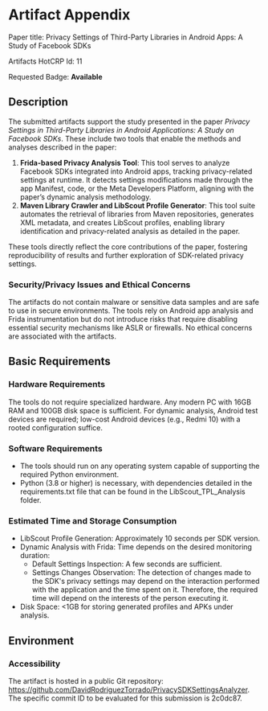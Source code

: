 # Artifact Appendix

Paper title: Privacy Settings of Third-Party Libraries in Android Apps: A Study of Facebook SDKs

Artifacts HotCRP Id: 11

Requested Badge: **Available**

## Description
The submitted artifacts support the study presented in the paper _Privacy Settings in Third-Party Libraries in Android Applications: A Study on Facebook SDKs_. These include two tools that enable the methods and analyses described in the paper:

1. **Frida-based Privacy Analysis Tool**: This tool serves to analyze Facebook SDKs integrated into Android apps, tracking privacy-related settings at runtime. It detects settings modifications made through the app Manifest, code, or the Meta Developers Platform, aligning with the paper’s dynamic analysis methodology.
2. **Maven Library Crawler and LibScout Profile Generator**: This tool suite automates the retrieval of libraries from Maven repositories, generates XML metadata, and creates LibScout profiles, enabling library identification and privacy-related analysis as detailed in the paper.

These tools directly reflect the core contributions of the paper, fostering reproducibility of results and further exploration of SDK-related privacy settings.

### Security/Privacy Issues and Ethical Concerns
The artifacts do not contain malware or sensitive data samples and are safe to use in secure environments. The tools rely on Android app analysis and Frida instrumentation but do not introduce risks that require disabling essential security mechanisms like ASLR or firewalls. No ethical concerns are associated with the artifacts.

## Basic Requirements

### Hardware Requirements
The tools do not require specialized hardware. Any modern PC with 16GB RAM and 100GB disk space is sufficient. For dynamic analysis, Android test devices are required; low-cost Android devices (e.g., Redmi 10) with a rooted configuration suffice.

### Software Requirements
- The tools should run on any operating system capable of supporting the required Python environment.
- Python (3.8 or higher) is necessary, with dependencies detailed in the requirements.txt file that can be found in the LibScout_TPL_Analysis folder.

### Estimated Time and Storage Consumption
- LibScout Profile Generation: Approximately 10 seconds per SDK version.
- Dynamic Analysis with Frida: Time depends on the desired monitoring duration:
  - Default Settings Inspection: A few seconds are sufficient.
  - Settings Changes Observation: The detection of changes made to the SDK's privacy settings may depend on the interaction performed with the application and the time spent on it. Therefore, the required time will depend on the interests of the person executing it.
- Disk Space: <1GB for storing generated profiles and APKs under analysis.

## Environment 

### Accessibility
The artifact is hosted in a public Git repository: https://github.com/DavidRodriguezTorrado/PrivacySDKSettingsAnalyzer. The specific commit ID to be evaluated for this submission is 2c0dc87.
